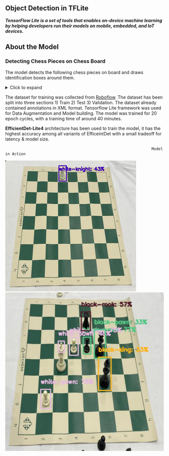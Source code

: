 ## Object Detection in TFLite
_***TensorFlow Lite is a set of tools that enables on-device machine learning by helping developers run their models on mobile, embedded, and IoT devices.***_

## About the Model
### Detecting Chess Pieces on Chess Board
The model detects the following chess pieces on board and draws identification boxes around them.

<details><summary>Click to expand</summary>

* _Black-Bishop_
* _Black-King_
* _Black-Knight_
* _Black-Pawn_
* _Black-Queen_
* _Black-Rook_
* _White-Bishop_
* _White-King_
* _White-Knight_
* _White-Pawn_
* _White-Queen_
* _White-Rook_

</details>

The dataset for training was collected from [Roboflow](https://public.roboflow.com/object-detection/chess-full/24). The dataset has been split into three sections 1) Train 2) Test 3) Validation. The dataset already contained annotations in XML format. Tensorflow Lite framework was used for Data Augmentation and Model building. The model was trained for 20 epoch cycles, with a training time of around 40 minutes.

**EfficientDet-Lite4** architecture has been used to train the model, it has the highest accuracy among all variants of EfficeintDet with a small tradeoff for latency & model size.


                                                                     Model in Action

![white_knight](src/knight.png)
![chess-1](src/chess-1.jpg)

<!-- [Download TensorFlow Lite Model here]() -->
<!-- <br> -->
<!-- [Google Collab]() -->
